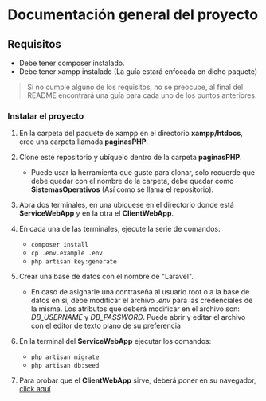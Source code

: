 # Documentación general del proyecto

## Requisitos
- Debe tener composer instalado.
- Debe tener xampp instalado (La guía estará enfocada en dicho paquete)

> Si no cumple alguno de los requisitos, no se preocupe, al final del README encontrará una guía para cada uno de los puntos anteriores.

### Instalar el proyecto
1. En la carpeta del paquete de xampp en el directorio **xampp/htdocs**, cree una carpeta llamada **paginasPHP**.
2. Clone este repositorio y ubíquelo dentro de la carpeta **paginasPHP**.
   -  Puede usar la herramienta que guste para clonar, solo recuerde que debe quedar con el nombre de la carpeta, debe quedar como **SistemasOperativos** (Así como se llama el repositorio).
3. Abra dos terminales, en una ubíquese en el directorio donde está **ServiceWebApp** y en la otra el **ClientWebApp**.
4. En cada una de las terminales, ejecute la serie de comandos:
    - `composer install`
    - `cp .env.example .env`
    - `php artisan key:generate`

5. Crear una base de datos con el nombre de "Laravel".
   - En caso de asignarle una contraseña al usuario root o a la base de datos en sí, debe modificar el archivo *.env* para las credenciales de la misma. Los atributos que deberá modificar en el archivo son: *DB_USERNAME* y *DB_PASSWORD*. Puede abrir y editar el archivo con el editor de texto plano de su preferencia
6. En la terminal del **ServiceWebApp** ejecutar los comandos:
   - `php artisan migrate`
   - `php artisan db:seed`
7. Para probar que el **ClientWebApp** sirve, deberá poner en su navegador, [click aquí](http://localhost/paginasPHP/ServiciosWeb/Corte_1/Desafio/ClientWebApp/public/)
